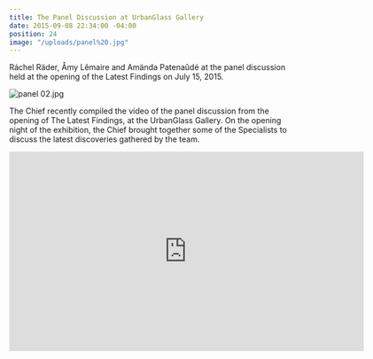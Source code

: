 ```yaml
---
title: The Panel Discussion at UrbanGlass Gallery
date: 2015-09-08 22:34:00 -04:00
position: 24
image: "/uploads/panel%20.jpg"
---
```


Ráchel Räder, Åmy Lêmaire and Amända Patenaûdé at the panel discussion held at the opening of the Latest Findings on July 15, 2015.

![panel 02.jpg](/uploads/panel%2002.jpg)

The Chief recently compiled the video of the panel discussion from the opening of The Latest Findings, at the UrbanGlass Gallery.  On the opening night of the exhibition, the Chief brought together some of the Specialists to discuss the latest discoveries gathered by the team.

<iframe src="https://player.vimeo.com/video/138585887" width="640" height="360" frameborder="0" webkitallowfullscreen mozallowfullscreen allowfullscreen></iframe>